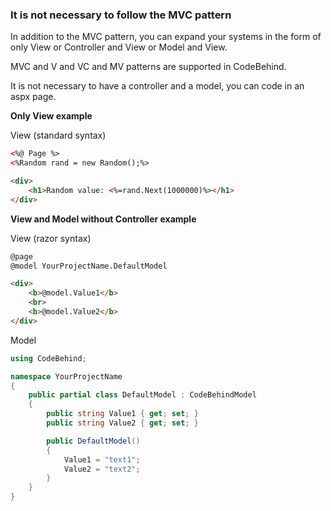### It is not necessary to follow the MVC pattern

In addition to the MVC pattern, you can expand your systems in the form of only View or Controller and View or Model and View.

MVC and V and VC and MV patterns are supported in CodeBehind.

It is not necessary to have a controller and a model, you can code in an aspx page.

**Only View example**

View (standard syntax)
```aspx
<%@ Page %>
<%Random rand = new Random();%>

<div>
    <h1>Random value: <%=rand.Next(1000000)%></h1>
</div>
```

**View and Model without Controller example**

View (razor syntax)
```aspx
@page
@model YourProjectName.DefaultModel

<div>
    <b>@model.Value1</b>
    <br>
    <b>@model.Value2</b>
</div>
```

Model
```csharp
using CodeBehind;

namespace YourProjectName
{
    public partial class DefaultModel : CodeBehindModel
    {
        public string Value1 { get; set; }
        public string Value2 { get; set; }

        public DefaultModel()
        {
            Value1 = "text1";
            Value2 = "text2";
        }
    }
}
```
